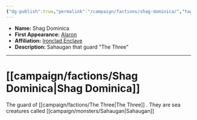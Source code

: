 ```yaml
---
{"dg-publish":true,"permalink":"/campaign/factions/shag-dominica/","tags":["faction"],"noteIcon":"","created":"2025-10-26T08:30:00.442-07:00","updated":"2025-10-27T22:27:07.996-07:00"}
---
```



<p><span><ul>
<li dir="auto"><strong>Name:</strong> Shag Dominica</li>
<li dir="auto"><strong>First Appearance:</strong> <a data-tooltip-position="top" aria-label="campaign/locations/Alaron.md" data-href="campaign/locations/Alaron.md" href="campaign/locations/Alaron.md" class="internal-link" target="_blank" rel="noopener nofollow">Alaron</a></li>
<li dir="auto"><strong>Affiliation:</strong> <a data-tooltip-position="top" aria-label="campaign/factions/Ironclad Enclave.md" data-href="campaign/factions/Ironclad Enclave.md" href="campaign/factions/Ironclad Enclave.md" class="internal-link" target="_blank" rel="noopener nofollow">Ironclad Enclave</a></li>
<li dir="auto"><strong>Description:</strong> Sahaugan that guard "The Three"</li>
</ul></span></p>

---

# [[campaign/factions/Shag Dominica\|Shag Dominica]]
The guard of [[campaign/factions/The Three\|The Three]] . They are sea creatures called [[campaign/monsters/Sahaugan\|Sahaugan]] 